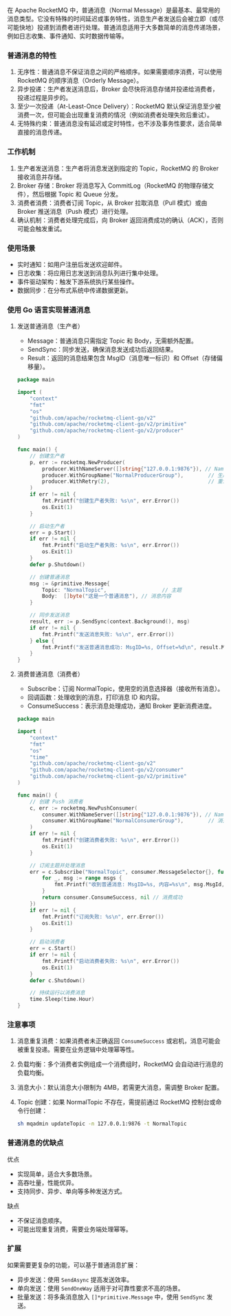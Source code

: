 在 Apache RocketMQ 中，普通消息（Normal Message）是最基本、最常用的消息类型。它没有特殊的时间延迟或事务特性，消息生产者发送后会被立即（或尽可能快地）投递到消费者进行处理。普通消息适用于大多数简单的消息传递场景，例如日志收集、事件通知、实时数据传输等。

### 普通消息的特性

1. 无序性：普通消息不保证消息之间的严格顺序。如果需要顺序消费，可以使用 RocketMQ 的顺序消息（Orderly Message）。
2. 异步投递：生产者发送消息后，Broker 会尽快将消息存储并投递给消费者，投递过程是异步的。
3. 至少一次投递（At-Least-Once Delivery）：RocketMQ 默认保证消息至少被消费一次，但可能会出现重复消费的情况（例如消费者处理失败后重试）。
4. 无特殊约束：普通消息没有延迟或定时特性，也不涉及事务性要求，适合简单直接的消息传递。

### 工作机制

1. 生产者发送消息：生产者将消息发送到指定的 Topic，RocketMQ 的 Broker 接收消息并存储。
2. Broker 存储：Broker 将消息写入 CommitLog（RocketMQ 的物理存储文件），然后根据 Topic 和 Queue 分发。
3. 消费者消费：消费者订阅 Topic，从 Broker 拉取消息（Pull 模式）或由 Broker 推送消息（Push 模式）进行处理。
4. 确认机制：消费者处理完成后，向 Broker 返回消费成功的确认（ACK），否则可能会触发重试。

### 使用场景

- 实时通知：如用户注册后发送欢迎邮件。
- 日志收集：将应用日志发送到消息队列进行集中处理。
- 事件驱动架构：触发下游系统执行某些操作。
- 数据同步：在分布式系统中传递数据更新。

### 使用 Go 语言实现普通消息

1. 发送普通消息（生产者）

   - Message：普通消息只需指定 Topic 和 Body，无需额外配置。
   - SendSync：同步发送，确保消息发送成功后返回结果。
   - Result：返回的消息结果包含 MsgID（消息唯一标识）和 Offset（存储偏移量）。

   ```go
   package main
   
   import (
       "context"
       "fmt"
       "os"
       "github.com/apache/rocketmq-client-go/v2"
       "github.com/apache/rocketmq-client-go/v2/primitive"
       "github.com/apache/rocketmq-client-go/v2/producer"
   )
   
   func main() {
       // 创建生产者
       p, err := rocketmq.NewProducer(
           producer.WithNameServer([]string{"127.0.0.1:9876"}), // NameServer 地址
           producer.WithGroupName("NormalProducerGroup"),        // 生产者组名
           producer.WithRetry(2),                                // 重试次数
       )
       if err != nil {
           fmt.Printf("创建生产者失败: %s\n", err.Error())
           os.Exit(1)
       }
   
       // 启动生产者
       err = p.Start()
       if err != nil {
           fmt.Printf("启动生产者失败: %s\n", err.Error())
           os.Exit(1)
       }
       defer p.Shutdown()
   
       // 创建普通消息
       msg := &primitive.Message{
           Topic: "NormalTopic",                  // 主题
           Body:  []byte("这是一个普通消息"), // 消息内容
       }
   
       // 同步发送消息
       result, err := p.SendSync(context.Background(), msg)
       if err != nil {
           fmt.Printf("发送消息失败: %s\n", err.Error())
       } else {
           fmt.Printf("发送普通消息成功: MsgID=%s, Offset=%d\n", result.MsgID, result.Offset)
       }
   }
   ```

2. 消费普通消息（消费者）

   - Subscribe：订阅 NormalTopic，使用空的消息选择器（接收所有消息）。
   - 回调函数：处理收到的消息，打印消息 ID 和内容。
   - ConsumeSuccess：表示消息处理成功，通知 Broker 更新消费进度。

   ```go
   package main
   
   import (
       "context"
       "fmt"
       "os"
       "time"
       "github.com/apache/rocketmq-client-go/v2"
       "github.com/apache/rocketmq-client-go/v2/consumer"
       "github.com/apache/rocketmq-client-go/v2/primitive"
   )
   
   func main() {
       // 创建 Push 消费者
       c, err := rocketmq.NewPushConsumer(
           consumer.WithNameServer([]string{"127.0.0.1:9876"}), // NameServer 地址
           consumer.WithGroupName("NormalConsumerGroup"),        // 消费者组名
       )
       if err != nil {
           fmt.Printf("创建消费者失败: %s\n", err.Error())
           os.Exit(1)
       }
   
       // 订阅主题并处理消息
       err = c.Subscribe("NormalTopic", consumer.MessageSelector{}, func(ctx context.Context, msgs ...*primitive.MessageExt) (consumer.ConsumeResult, error) {
           for _, msg := range msgs {
               fmt.Printf("收到普通消息: MsgID=%s, 内容=%s\n", msg.MsgId, string(msg.Body))
           }
           return consumer.ConsumeSuccess, nil // 消费成功
       })
       if err != nil {
           fmt.Printf("订阅失败: %s\n", err.Error())
           os.Exit(1)
       }
   
       // 启动消费者
       err = c.Start()
       if err != nil {
           fmt.Printf("启动消费者失败: %s\n", err.Error())
           os.Exit(1)
       }
       defer c.Shutdown()
   
       // 持续运行以消费消息
       time.Sleep(time.Hour)
   }
   ```

### 注意事项

1. 消息重复消费：如果消费者未正确返回 `ConsumeSuccess` 或宕机，消息可能会被重复投递。需要在业务逻辑中处理幂等性。

2. 负载均衡：多个消费者实例组成一个消费组时，RocketMQ 会自动进行消息的负载均衡。

3. 消息大小：默认消息大小限制为 4MB，若需更大消息，需调整 Broker 配置。

4. Topic 创建：如果 NormalTopic 不存在，需提前通过 RocketMQ 控制台或命令行创建：

   ```bash
   sh mqadmin updateTopic -n 127.0.0.1:9876 -t NormalTopic
   ```

### 普通消息的优缺点

优点

- 实现简单，适合大多数场景。
- 高吞吐量，性能优异。
- 支持同步、异步、单向等多种发送方式。

缺点

- 不保证消息顺序。
- 可能出现重复消费，需要业务端处理幂等。

### 扩展

如果需要更复杂的功能，可以基于普通消息扩展：

- 异步发送：使用 `SendAsync` 提高发送效率。
- 单向发送：使用 `SendOneWay` 适用于对可靠性要求不高的场景。
- 批量发送：将多条消息放入 `[]*primitive.Message` 中，使用 `SendSync` 发送。